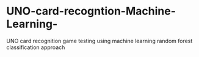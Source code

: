 # UNO-card-recogntion-Machine-Learning-
UNO card recognition game testing using machine learning random forest classification approach
